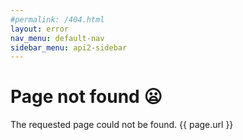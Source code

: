 ```yaml
---
#permalink: /404.html
layout: error
nav_menu: default-nav
sidebar_menu: api2-sidebar
---
```

# Page not found 😦

The requested page could not be found.
{{ page.url }}